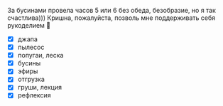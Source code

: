За бусинами провела часов 5 или 6 без обеда, безобразие, но я так счастлива))) Кришна, пожалуйста, позволь мне поддерживать себя рукоделием 🙏
- [x] джапа
- [x] пылесос 
- [x] попугаи, леска
- [x] бусины
- [x] эфиры
- [x] отгрузка
- [x] груши, лекция
- [x] рефлексия 
